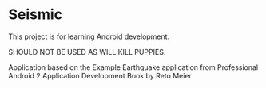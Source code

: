 Seismic
=======

This project is for learning Android development.

SHOULD NOT BE USED AS WILL KILL PUPPIES.

Application based on the Example Earthquake application from Professional Android 2 Application Development Book by Reto Meier



